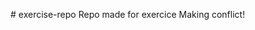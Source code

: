 #   e x e r c i s e - r e p o  R e p o   m a d e   f o r   e x e r c i c e  M a k i n g   c o n f l i c t !  